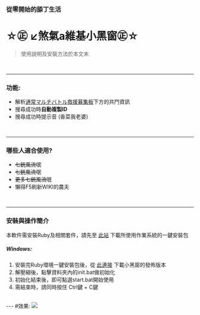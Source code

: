 ### 從零開始的舔丁生活
# ☆㊣ ↙煞氣a維基小黑窗㊣☆  
 >使用說明及安裝方法於本文末
 
<br />

---
### 功能:
* 解析[通常マルチバトル救援募集板](http://gbf-wiki.com/index.php?%C4%CC%BE%EF%A5%DE%A5%EB%A5%C1%A5%D0%A5%C8%A5%EB%B5%DF%B1%E7%CA%E7%BD%B8%C8%C4)下方的共鬥資訊
* 搜尋成功時<strong>自動複製ID</strong>
* 搜尋成功時提示音 (香菜我老婆)

<br />

 ---
### 哪些人適合使用?
* <del>七銃風流氓</del>
* <del>七銃風流氓</del>
* <del>更多七銃風流氓</del>
* 懶得F5刷新WIKI的農夫

</br>

---
### 安裝與操作簡介
本軟件需安裝Ruby及相關套件，請先至 [此站](http://railsinstaller.org/en) 下載所使用作業系統的一鍵安裝包

##### Windows:
1. 安裝完Ruby環境一鍵安裝包後，從 [此連接](https://github.com//TimWei/ZooeyPeroPero/archive/master.zip) 下載小黑窗的發佈版本
2. 解壓縮後，點擊資料夾內的init.bat做初始化
3. 初始化結束後，即可點選start.bat開始使用
4. 需結束時，請同時按住 Ctrl鍵 + C鍵

</br>
---
#效果:
<img src='http://i.imgur.com/of3dCHw.jpg'/>
